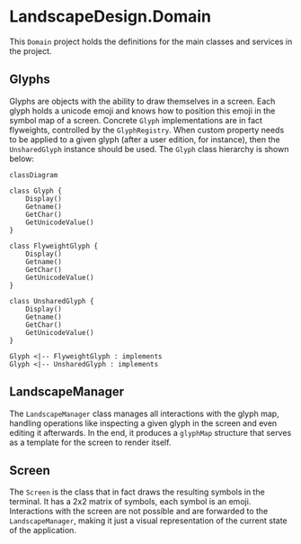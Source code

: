 # LandscapeDesign.Domain

This `Domain` project holds the definitions for the main classes and services in the project.

## Glyphs

Glyphs are objects with the ability to draw themselves in a screen. Each glyph holds a unicode emoji and knows how to position this emoji in the symbol map of a screen. Concrete `Glyph` implementations are in fact flyweights, controlled by the `GlyphRegistry`. When custom property needs to be applied to a given glyph (after a user edition, for instance), then the `UnsharedGlyph` instance should be used. The `Glyph` class hierarchy is shown below:

```mermaid
classDiagram

class Glyph {
    Display()
    Getname()
    GetChar()
    GetUnicodeValue()
}

class FlyweightGlyph {
    Display()
    Getname()
    GetChar()
    GetUnicodeValue()
}

class UnsharedGlyph {
    Display()
    Getname()
    GetChar()
    GetUnicodeValue()
}

Glyph <|-- FlyweightGlyph : implements
Glyph <|-- UnsharedGlyph : implements
```

## LandscapeManager

The `LandscapeManager` class manages all interactions with the glyph map, handling operations like inspecting a given glyph in the screen and even editing it afterwards. In the end, it produces a `glyphMap` structure that serves as a template for the screen to render itself.

## Screen

The `Screen` is the class that in fact draws the resulting symbols in the terminal. It has a 2x2 matrix of symbols, each symbol is an emoji. Interactions with the screen are not possible and are forwarded to the `LandscapeManager`, making it just a visual representation of the current state of the application.
